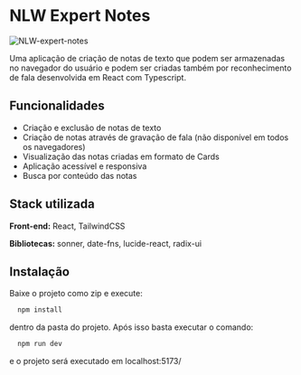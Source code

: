 
# NLW Expert Notes

![NLW-expert-notes](https://github.com/MatheusMessias-jf/nlw-expert-notes/assets/32177004/5959a0d2-0e24-4135-abb0-e0905c0379b5)

Uma aplicação de criação de notas de texto que podem ser armazenadas no navegador do usuário e podem ser criadas também por reconhecimento de fala desenvolvida em React com Typescript.

## Funcionalidades

- Criação e exclusão de notas de texto
- Criação de notas através de gravação de fala (não disponível em todos os navegadores)
- Visualização das notas criadas em formato de Cards
- Aplicação acessível e responsiva
- Busca por conteúdo das notas


## Stack utilizada

**Front-end:** React, TailwindCSS

**Bibliotecas:** sonner, date-fns, lucide-react, radix-ui


## Instalação

Baixe o projeto como zip e execute:

```bash
  npm install 
```
dentro da pasta do projeto. Após isso basta executar o comando:

```bash
  npm run dev 
```
e o projeto será executado em localhost:5173/
